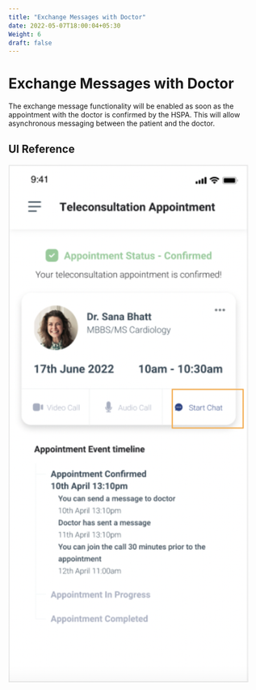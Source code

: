 ```yaml
---
title: "Exchange Messages with Doctor"
date: 2022-05-07T18:00:04+05:30
Weight: 6
draft: false
---
```



# Exchange Messages with Doctor

The exchange message functionality will be enabled as soon as the appointment with the doctor is confirmed by the HSPA. This will allow asynchronous messaging between the patient and the doctor.

## UI Reference
![Exchange Messages with Doctor](../Exchange_Messages.png)
